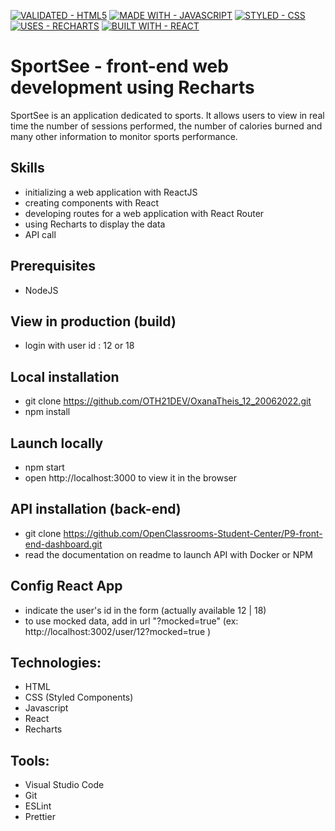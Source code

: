 
[![VALIDATED - HTML5](https://img.shields.io/badge/VALIDATED-HTML5-A8000E?style=for-the-badge)](https://) [![MADE WITH - JAVASCRIPT](https://img.shields.io/badge/MADE_WITH-JAVASCRIPT-1D75C2?style=for-the-badge)](https://) [![STYLED - CSS](https://img.shields.io/badge/STYLED-CSS-E034BE?style=for-the-badge)](https://) [![USES - RECHARTS](https://img.shields.io/badge/USES-RECHARTS-red?style=for-the-badge)](https://) [![BUILT WITH - REACT](https://img.shields.io/badge/BUILT_WITH-REACT-4F28B0?style=for-the-badge)](https://)

# SportSee - front-end web development using Recharts

SportSee is an application dedicated to sports.
It allows users to view in real time the number of sessions performed, the number of calories burned and many other information to monitor sports performance.

## Skills

- initializing a web application with ReactJS
- creating components with React
- developing routes for a web application with React Router
- using Recharts to display the data 
- API call


## Prerequisites

- NodeJS


## View in production (build)

- login with user id : 12 or 18

## Local installation

- git clone https://github.com/OTH21DEV/OxanaTheis_12_20062022.git
- npm install

## Launch locally

- npm start
- open http://localhost:3000 to view it in the browser

## API installation (back-end) 

- git clone https://github.com/OpenClassrooms-Student-Center/P9-front-end-dashboard.git
- read the documentation on readme to launch API with Docker or NPM


## Config React App

- indicate the user's id in the form (actually available  12 | 18) 
- to use mocked data, add in url "?mocked=true" (ex: http://localhost:3002/user/12?mocked=true ) 


## Technologies:

- HTML
- CSS (Styled Components)
- Javascript
- React
- Recharts

## Tools:

- Visual Studio Code
- Git 
- ESLint
- Prettier


